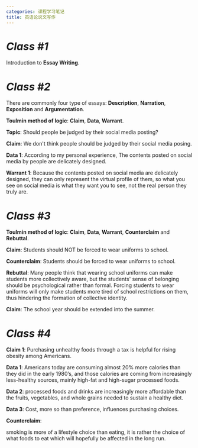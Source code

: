 ```yaml
---
categories: 课程学习笔记
title: 英语论说文写作
---
```


# *Class #1*

Introduction to **Essay Writing**.

# *Class #2*

There are commonly four type of essays: **Description**, **Narration**, **Exposition** and **Argumentation**.

**Toulmin method of logic**: **Claim**, **Data**, **Warrant**.

**Topic**: Should people be judged by their social media posting?

**Claim**: We don't think people should be judged by their social media posing.

**Data 1**: According to my personal experience, The contents posted on social media by people are delicately designed.

**Warrant 1**: Because the contents posted on social media are delicately designed, they can only represent the virtual profile of them,  so what you see on social media is what they want you to see, not the real person they truly are.

# *Class #3*

**Toulmin method of logic**: **Claim**, **Data**, **Warrant**, **Counterclaim** and **Rebuttal**.

**Claim**: Students should NOT be forced to wear uniforms to school.

**Counterclaim**: Students should be forced to wear uniforms to school.

**Rebuttal**: Many people think that wearing school uniforms can make students more collectively aware, but the students' sense of belonging should be psychological rather than formal. Forcing students to wear uniforms will only make students more tired of school restrictions on them, thus hindering the formation of collective identity.

**Claim**: The school year should be extended into the summer.

# *Class #4*

**Claim 1**: Purchasing unhealthy foods through a tax is helpful for rising obesity among Americans.

**Data 1**: Americans today are consuming almost 20% more calories than they did in the early 1980’s, and those calories are coming from increasingly less-healthy sources, mainly high-fat and high-sugar processed foods.

**Data 2**: processed foods and drinks are increasingly more affordable than the fruits, vegetables, and whole grains needed to sustain a healthy diet.

**Data 3**: Cost, more so than preference, influences purchasing choices. 

**Counterclaim**: 

smoking is more of a lifestyle choice than eating, it is rather the choice of what foods to eat which will hopefully be affected in the long run.